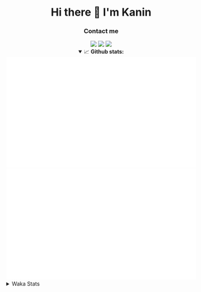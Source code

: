 <div align="center">
 <h1>Hi there 👋 I'm Kanin</h1>
 <h3>Contact me</h3>
 <a href="mailto:im@kanin.dev"><img src="https://img.shields.io/badge/gmail-%23D14836.svg?&style=for-the-badge&logo=gmail&logoColor=white"/></a>
 <a href="https://twitter.com/KaninTwt"><img src="https://img.shields.io/badge/twitter-%231DA1F2.svg?&style=for-the-badge&logo=twitter&logoColor=white"/></a>
 <a href="https://www.linkedin.com/in/KaninDev"><img src="https://img.shields.io/badge/linkedin-%230077B5.svg?&style=for-the-badge&logo=linkedin&logoColor=white"/></a>
<details open>
  <summary>📈 <b>Github stats:</b></summary>
  <img src="https://github.com/Kanin/Kanin/blob/master/scripts/GitHubStats/generated/overview.svg"/>
  <img src="https://github.com/Kanin/Kanin/blob/master/scripts/GitHubStats/generated/languages.svg"/>
</details>
</div>

<details>
 <summary>Waka Stats</summary>

<!--START_SECTION:waka-->
![Code Time](http://img.shields.io/badge/Code%20Time-2%2C293%20hrs%2019%20mins-blue)

![Profile Views](http://img.shields.io/badge/Profile%20Views-1-blue)

![Lines of code](https://img.shields.io/badge/From%20Hello%20World%20I%27ve%20Written-587.1%20thousand%20lines%20of%20code-blue)

**🐱 My GitHub Data** 

> 📦 106.8 kB Used in GitHub's Storage 
 > 
> 🏆 73 Contributions in the Year 2024
 > 
> 🚫 Not Opted to Hire
 > 
> 📜 24 Public Repositories 
 > 
> 🔑 13 Private Repositories 
 > 
**I'm an Early 🐤** 

```text
🌞 Morning                2388 commits        ███████░░░░░░░░░░░░░░░░░░   26.28 % 
🌆 Daytime                2746 commits        ████████░░░░░░░░░░░░░░░░░   30.22 % 
🌃 Evening                2618 commits        ███████░░░░░░░░░░░░░░░░░░   28.81 % 
🌙 Night                  1334 commits        ████░░░░░░░░░░░░░░░░░░░░░   14.68 % 
```
📅 **I'm Most Productive on Monday** 

```text
Monday                   1746 commits        █████░░░░░░░░░░░░░░░░░░░░   19.22 % 
Tuesday                  1270 commits        ███░░░░░░░░░░░░░░░░░░░░░░   13.98 % 
Wednesday                910 commits         ███░░░░░░░░░░░░░░░░░░░░░░   10.02 % 
Thursday                 1392 commits        ████░░░░░░░░░░░░░░░░░░░░░   15.32 % 
Friday                   1512 commits        ████░░░░░░░░░░░░░░░░░░░░░   16.64 % 
Saturday                 889 commits         ██░░░░░░░░░░░░░░░░░░░░░░░   09.78 % 
Sunday                   1367 commits        ████░░░░░░░░░░░░░░░░░░░░░   15.05 % 
```


📊 **This Week I Spent My Time On** 

```text
🕑︎ Time Zone: America/New_York

💬 Programming Languages: 
Python                   7 hrs 23 mins       ████████████████████████░   97.29 % 
TypeScript               6 mins              ░░░░░░░░░░░░░░░░░░░░░░░░░   01.40 % 
JavaScript               2 mins              ░░░░░░░░░░░░░░░░░░░░░░░░░   00.62 % 
JSON                     1 min               ░░░░░░░░░░░░░░░░░░░░░░░░░   00.29 % 
HTML                     1 min               ░░░░░░░░░░░░░░░░░░░░░░░░░   00.29 % 

🔥 Editors: 
PyCharm                  6 hrs 48 mins       ██████████████████████░░░   89.53 % 
VS Code                  47 mins             ███░░░░░░░░░░░░░░░░░░░░░░   10.47 % 

🐱‍💻 Projects: 
P4P                      6 hrs 45 mins       ██████████████████████░░░   88.87 % 
APIServer                37 mins             ██░░░░░░░░░░░░░░░░░░░░░░░   08.16 % 
mysite                   7 mins              ░░░░░░░░░░░░░░░░░░░░░░░░░   01.69 % 
HSUtilities              2 mins              ░░░░░░░░░░░░░░░░░░░░░░░░░   00.55 % 
Groups                   1 min               ░░░░░░░░░░░░░░░░░░░░░░░░░   00.29 % 

💻 Operating System: 
Windows                  7 hrs 35 mins       █████████████████████████   100.00 % 
```

**I Mostly Code in Python** 

```text
Python                   30 repos            ████████████████░░░░░░░░░   65.22 % 
Java                     4 repos             ██░░░░░░░░░░░░░░░░░░░░░░░   08.70 % 
HTML                     3 repos             ██░░░░░░░░░░░░░░░░░░░░░░░   06.52 % 
TypeScript               2 repos             █░░░░░░░░░░░░░░░░░░░░░░░░   04.35 % 
Kotlin                   2 repos             █░░░░░░░░░░░░░░░░░░░░░░░░   04.35 % 
```



**Timeline**

![Lines of Code chart](https://raw.githubusercontent.com/Kanin/Kanin/master/assets/bar_graph.png)


 Last Updated on 23/02/2024 13:03:55 UTC
<!--END_SECTION:waka-->
</details>

